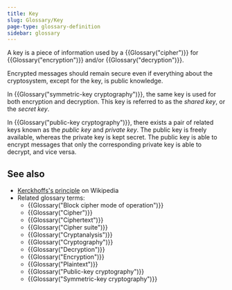 ```yaml
---
title: Key
slug: Glossary/Key
page-type: glossary-definition
sidebar: glossary
---
```


A key is a piece of information used by a {{Glossary("cipher")}} for {{Glossary("encryption")}} and/or {{Glossary("decryption")}}.

Encrypted messages should remain secure even if everything about the cryptosystem, except for the key, is public knowledge.

In {{Glossary("symmetric-key cryptography")}}, the same key is used for both encryption and decryption.
This key is referred to as the _shared key_, or the _secret key_.

In {{Glossary("public-key cryptography")}}, there exists a pair of related keys known as the _public key_ and _private key_. The public key is freely available, whereas the private key is kept secret. The public key is able to encrypt messages that only the corresponding private key is able to decrypt, and vice versa.

## See also

- [Kerckhoffs's principle](https://en.wikipedia.org/wiki/Kerckhoffs%27s_principle) on Wikipedia
- Related glossary terms:
  - {{Glossary("Block cipher mode of operation")}}
  - {{Glossary("Cipher")}}
  - {{Glossary("Ciphertext")}}
  - {{Glossary("Cipher suite")}}
  - {{Glossary("Cryptanalysis")}}
  - {{Glossary("Cryptography")}}
  - {{Glossary("Decryption")}}
  - {{Glossary("Encryption")}}
  - {{Glossary("Plaintext")}}
  - {{Glossary("Public-key cryptography")}}
  - {{Glossary("Symmetric-key cryptography")}}
